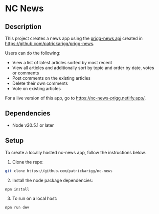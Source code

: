 # NC News

## Description

This project creates a news app using the [prigg-news api](https://prigg-news-api.onrender.com/api/) created in https://github.com/patrickarigg/prigg-news.

Users can do the following:

- View a list of latest articles sorted by most recent
- View all articles and additionally sort by topic and order by date, votes or comments
- Post comments on the existing articles
- Delete their own comments
- Vote on existing articles

For a live version of this app, go to https://nc-news-prigg.netlify.app/.

## Dependencies

- Node v20.5.1 or later

## Setup

To create a locally hosted nc-news app, follow the instructions below.

1. Clone the repo:

```bash
git clone https://github.com/patrickarigg/nc-news
```

2. Install the node package dependencies:

```bash
npm install
```

3. To run on a local host:

```bash
npm run dev
```
